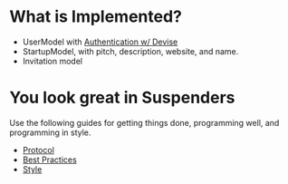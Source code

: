 What is Implemented?
====================

* UserModel with [Authentication w/ Devise](http://www.railscasts.com/episodes/209-devise-revised)
* StartupModel, with pitch, description, website, and name.
* Invitation model

You look great in Suspenders
============================

Use the following guides for getting things done, programming well, and
programming in style.

* [Protocol](http://github.com/thoughtbot/guides/blob/master/protocol)
* [Best Practices](http://github.com/thoughtbot/guides/blob/master/best-practices)
* [Style](http://github.com/thoughtbot/guides/blob/master/style)


